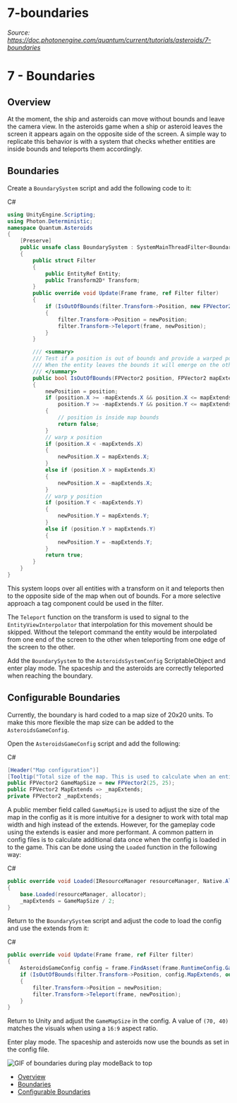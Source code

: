 # 7-boundaries

_Source: https://doc.photonengine.com/quantum/current/tutorials/asteroids/7-boundaries_

# 7 - Boundaries

## Overview

At the moment, the ship and asteroids can move without bounds and leave the camera view. In the asteroids game when a ship or asteroid leaves the screen it appears again on the opposite side of the screen. A simple way to replicate this behavior is with a system that checks whether entities are inside bounds and teleports them accordingly.

## Boundaries

Create a `BoundarySystem` script and add the following code to it:

C#

```csharp
using UnityEngine.Scripting;
using Photon.Deterministic;
namespace Quantum.Asteroids
{
    [Preserve]
    public unsafe class BoundarySystem : SystemMainThreadFilter<BoundarySystem.Filter>
    {
        public struct Filter
        {
            public EntityRef Entity;
            public Transform2D* Transform;
        }
        public override void Update(Frame frame, ref Filter filter)
        {
            if (IsOutOfBounds(filter.Transform->Position, new FPVector2(10, 10), out FPVector2 newPosition))
            {
                filter.Transform->Position = newPosition;
                filter.Transform->Teleport(frame, newPosition);
            }
        }

        /// <summary>
        /// Test if a position is out of bounds and provide a warped position.
        /// When the entity leaves the bounds it will emerge on the other side.
        /// </summary>
        public bool IsOutOfBounds(FPVector2 position, FPVector2 mapExtends, out FPVector2 newPosition)
        {
            newPosition = position;
            if (position.X >= -mapExtends.X && position.X <= mapExtends.X &&
                position.Y >= -mapExtends.Y && position.Y <= mapExtends.Y)
            {
                // position is inside map bounds
                return false;
            }
            // warp x position
            if (position.X < -mapExtends.X)
            {
                newPosition.X = mapExtends.X;
            }
            else if (position.X > mapExtends.X)
            {
                newPosition.X = -mapExtends.X;
            }
            // warp y position
            if (position.Y < -mapExtends.Y)
            {
                newPosition.Y = mapExtends.Y;
            }
            else if (position.Y > mapExtends.Y)
            {
                newPosition.Y = -mapExtends.Y;
            }
            return true;
        }
    }
}

```

This system loops over all entities with a transform on it and teleports then to the opposite side of the map when out of bounds. For a more selective approach a tag component could be used in the filter.

The `Teleport` function on the transform is used to signal to the `EntityViewInterpolator` that interpolation for this movement should be skipped. Without the teleport command the entity would be interpolated from one end of the screen to the other when teleporting from one edge of the screen to the other.

Add the `BoundarySystem` to the `AsteroidsSystemConfig` ScriptableObject and enter play mode. The spaceship and the asteroids are correctly teleported when reaching the boundary.

## Configurable Boundaries

Currently, the boundary is hard coded to a map size of 20x20 units. To make this more flexible the map size can be added to the `AsteroidsGameConfig`.

Open the `AsteroidsGameConfig` script and add the following:

C#

```csharp
[Header("Map configuration")]
[Tooltip("Total size of the map. This is used to calculate when an entity is outside de gameplay area and then wrap it to the other side")]
public FPVector2 GameMapSize = new FPVector2(25, 25);
public FPVector2 MapExtends => _mapExtends;
private FPVector2 _mapExtends;

```

A public member field called `GameMapSize` is used to adjust the size of the map in the config as it is more intuitive for a designer to work with total map width and high instead of the extends. However, for the gameplay code using the extends is easier and more performant. A common pattern in config files is to calculate additional data once when the config is loaded in to the game. This can be done using the `Loaded` function in the following way:

C#

```csharp
public override void Loaded(IResourceManager resourceManager, Native.Allocator allocator)
{
    base.Loaded(resourceManager, allocator);
    _mapExtends = GameMapSize / 2;
}

```

Return to the `BoundarySystem` script and adjust the code to load the config and use the extends from it:

C#

```csharp
public override void Update(Frame frame, ref Filter filter)
{
    AsteroidsGameConfig config = frame.FindAsset(frame.RuntimeConfig.GameConfig);
    if (IsOutOfBounds(filter.Transform->Position, config.MapExtends, out FPVector2 newPosition))
    {
        filter.Transform->Position = newPosition;
        filter.Transform->Teleport(frame, newPosition);
    }
}

```

Return to Unity and adjust the `GameMapSize` in the config. A value of `(70, 40)` matches the visuals when using a `16:9` aspect ratio.

Enter play mode. The spaceship and asteroids now use the bounds as set in the config file.

![GIF of boundaries during play mode](/docs/img/quantum/v3/tutorials/asteroids/7-boundaries.gif)Back to top

- [Overview](#overview)
- [Boundaries](#boundaries)
- [Configurable Boundaries](#configurable-boundaries)